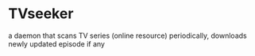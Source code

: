 # TVseeker
a daemon that scans TV series (online resource) periodically, downloads newly updated episode if any

